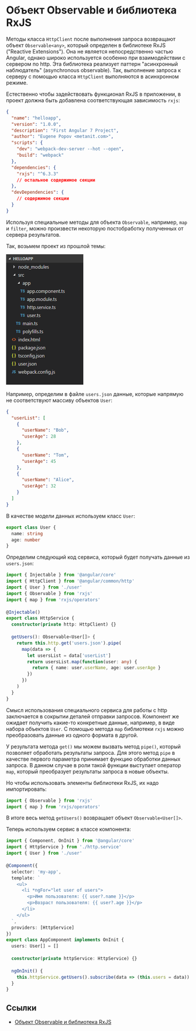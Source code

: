 # Объект Observable и библиотека RxJS

Методы класса `HttpClient` после выполнения запроса возвращают объект `Observable<any>`, который определен в библиотеке RxJS ("Reactive Extensions"). Она не является непосредственно частью Angular, однако широко используется особенно при взаимодействии с сервером по http. Эта библиотека реализует паттерн "асинхронный наблюдатель" (asynchronous observable). Так, выполнение запроса к серверу с помощью класса `HttpClient` выполняются в асинхронном режиме.

Естественно чтобы задействовать функционал RxJS в приложении, в проект должна быть добавлена соответствующая зависимость `rxjs`:

```json
{
  "name": "helloapp",
  "version": "1.0.0",
  "description": "First Angular 7 Project",
  "author": "Eugene Popov <metanit.com>",
  "scripts": {
    "dev": "webpack-dev-server --hot --open",
    "build": "webpack"
  },
  "dependencies": {
    "rxjs": "^6.3.3"
    // остальное содержимое секции
  },
  "devDependencies": {
    // содержимое секции
  }
}
```

Используя специальные методы для объекта `Observable`, например, `map` и `filter`, можно произвести некоторую постобработку полученных от сервера результатов.

Так, возьмем проект из прошлой темы:

![Структура приложения](observable-1.png)

Например, определим в файле `users.json` данные, которые напрямую не соответствуют массиву объектов `User`:

```json
{
  "userList": [
    {
      "userName": "Bob",
      "userAge": 28
    },
    {
      "userName": "Tom",
      "userAge": 45
    },
    {
      "userName": "Alice",
      "userAge": 32
    }
  ]
}
```

В качестве модели данных используем класс `User`:

```typescript
export class User {
  name: string
  age: number
}
```

Определим следующий код сервиса, который будет получать данные из `users.json`:

```typescript
import { Injectable } from '@angular/core'
import { HttpClient } from '@angular/common/http'
import { User } from './user'
import { Observable } from 'rxjs'
import { map } from 'rxjs/operators'

@Injectable()
export class HttpService {
  constructor(private http: HttpClient) {}

  getUsers(): Observable<User[]> {
    return this.http.get('users.json').pipe(
      map(data => {
        let usersList = data['userList']
        return usersList.map(function(user: any) {
          return { name: user.userName, age: user.userAge }
        })
      })
    )
  }
}
```

Смысл использования специального сервиса для работы с http заключается в сокрытии деталей отправки запросов. Компонент же ожидает получить какие-то конкретные данные, например, в виде набора объектов `User`. С помощью метода `map` библиотеки `rxjs` можно преобразовать данные из одного формата в другой.

У результата метода `get()` мы можем вызвать метод `pipe()`, который позволяет обработать результаты запроса. Для этого метод `pipe` в качестве первого параметра принимает функцию обработки данных запроса. В данном случае в роли такой функции выступает оператор `map`, который преобразует результаты запроса в новые объекты.

Но чтобы использовать элементы библиотеки RxJS, их надо импортировать:

```typescript
import { Observable } from 'rxjs'
import { map } from 'rxjs/operators'
```

В итоге весь метод `getUsers()` возвращает объект `Observable<User[]>`.

Теперь используем сервис в классе компонента:

```typescript
import { Component, OnInit } from '@angular/core'
import { HttpService } from './http.service'
import { User } from './user'

@Component({
  selector: 'my-app',
  template: `
    <ul>
      <li *ngFor="let user of users">
        <p>Имя пользователя: {{ user?.name }}</p>
        <p>Возраст пользователя: {{ user?.age }}</p>
      </li>
    </ul>
  `,
  providers: [HttpService]
})
export class AppComponent implements OnInit {
  users: User[] = []

  constructor(private httpService: HttpService) {}

  ngOnInit() {
    this.httpService.getUsers().subscribe(data => (this.users = data))
  }
}
```

## Ссылки

- [Объект Observable и библиотека RxJS](https://metanit.com/web/angular2/6.2.php)
